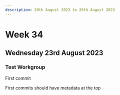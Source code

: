 ```yaml
---
description: 20th August 2023 to 26th August 2023
---
```


# Week 34

## Wednesday 23rd August 2023

### Test Workgroup

First commit

First commits should have metadata at the top